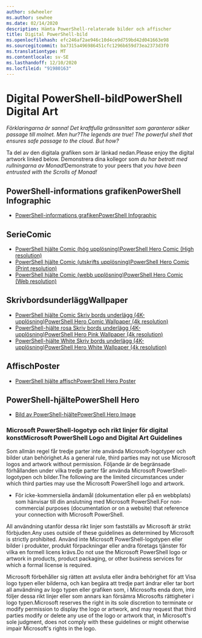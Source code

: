 ```yaml
---
author: sdwheeler
ms.author: sewhee
ms.date: 02/14/2020
description: Hämta PowerShell-relaterade bilder och affischer
title: Digital PowerShell-bild
ms.openlocfilehash: efc246af2ae946c10d4ce9d759bd42d041663e98
ms.sourcegitcommit: ba7315a496986451cfc1296b659d73ea2373d3f0
ms.translationtype: MT
ms.contentlocale: sv-SE
ms.lasthandoff: 12/10/2020
ms.locfileid: "91980163"
---
```

# <a name="powershell-digital-art"></a><span data-ttu-id="119bc-103">Digital PowerShell-bild</span><span class="sxs-lookup"><span data-stu-id="119bc-103">PowerShell Digital Art</span></span>

<span data-ttu-id="119bc-104">*Förklaringarna är sanna! Det kraftfulla gränssnittet som garanterar säker passage till molnet. Men hur?*</span><span class="sxs-lookup"><span data-stu-id="119bc-104">*The legends are true! The powerful shell that ensures safe passage to the cloud. But how?*</span></span>

<span data-ttu-id="119bc-105">Ta del av den digitala grafiken som är länkad nedan.</span><span class="sxs-lookup"><span data-stu-id="119bc-105">Please enjoy the digital artwork linked below.</span></span> <span data-ttu-id="119bc-106">Demonstrera dina kollegor som *du har betrott med rullningarna av Monad!*</span><span class="sxs-lookup"><span data-stu-id="119bc-106">Demonstrate to your peers that *you have been entrusted with the Scrolls of Monad!*</span></span>

## <a name="powershell-infographic"></a><span data-ttu-id="119bc-107">PowerShell-informations grafiken</span><span class="sxs-lookup"><span data-stu-id="119bc-107">PowerShell Infographic</span></span>

- [<span data-ttu-id="119bc-108">PowerShell-informations grafiken</span><span class="sxs-lookup"><span data-stu-id="119bc-108">PowerShell Infographic</span></span>](https://github.com/MicrosoftDocs/PowerShell-Docs/blob/staging/assets/PowerShell_7_Infographic.pdf)

## <a name="comic"></a><span data-ttu-id="119bc-109">Serie</span><span class="sxs-lookup"><span data-stu-id="119bc-109">Comic</span></span>

- [<span data-ttu-id="119bc-110">PowerShell hjälte Comic (hög upplösning)</span><span class="sxs-lookup"><span data-stu-id="119bc-110">PowerShell Hero Comic (High resolution)</span></span>](https://aka.ms/powershellherocomic_highres)
- [<span data-ttu-id="119bc-111">PowerShell hjälte Comic (utskrifts upplösning)</span><span class="sxs-lookup"><span data-stu-id="119bc-111">PowerShell Hero Comic (Print resolution)</span></span>](https://aka.ms/powershellherocomic_print)
- [<span data-ttu-id="119bc-112">PowerShell hjälte Comic (webb upplösning)</span><span class="sxs-lookup"><span data-stu-id="119bc-112">PowerShell Hero Comic (Web resolution)</span></span>](https://aka.ms/powershellherocomic_web)

## <a name="wallpaper"></a><span data-ttu-id="119bc-113">Skrivbordsunderlägg</span><span class="sxs-lookup"><span data-stu-id="119bc-113">Wallpaper</span></span>

- [<span data-ttu-id="119bc-114">PowerShell hjälte Comic Skriv bords underlägg (4K-upplösning)</span><span class="sxs-lookup"><span data-stu-id="119bc-114">PowerShell Hero Comic Wallpaper (4k resolution)</span></span>](https://aka.ms/powershellherowallpaper)
- [<span data-ttu-id="119bc-115">PowerShell-hjälte rosa Skriv bords underlägg (4K-upplösning)</span><span class="sxs-lookup"><span data-stu-id="119bc-115">PowerShell Hero Pink Wallpaper (4k resolution)</span></span>](https://aka.ms/powershellherowallpaper1)
- [<span data-ttu-id="119bc-116">PowerShell-hjälte White Skriv bords underlägg (4K-upplösning)</span><span class="sxs-lookup"><span data-stu-id="119bc-116">PowerShell Hero White Wallpaper (4k resolution)</span></span>](https://aka.ms/powershellherowallpaper2)

## <a name="poster"></a><span data-ttu-id="119bc-117">Affisch</span><span class="sxs-lookup"><span data-stu-id="119bc-117">Poster</span></span>

- [<span data-ttu-id="119bc-118">PowerShell hjälte affisch</span><span class="sxs-lookup"><span data-stu-id="119bc-118">PowerShell Hero Poster</span></span>](https://aka.ms/powershellheroposter)

## <a name="powershell-hero"></a><span data-ttu-id="119bc-119">PowerShell-hjälte</span><span class="sxs-lookup"><span data-stu-id="119bc-119">PowerShell Hero</span></span>

- [<span data-ttu-id="119bc-120">Bild av PowerShell-hjälte</span><span class="sxs-lookup"><span data-stu-id="119bc-120">PowerShell Hero Image</span></span>](https://aka.ms/powershellhero)

### <a name="microsoft-powershell-logo-and-digital-art-guidelines"></a><span data-ttu-id="119bc-121">Microsoft PowerShell-logotyp och rikt linjer för digital konst</span><span class="sxs-lookup"><span data-stu-id="119bc-121">Microsoft PowerShell Logo and Digital Art Guidelines</span></span>

<span data-ttu-id="119bc-122">Som allmän regel får tredje parter inte använda Microsoft-logotyper och bilder utan behörighet.</span><span class="sxs-lookup"><span data-stu-id="119bc-122">As a general rule, third parties may not use Microsoft logos and artwork without permission.</span></span> <span data-ttu-id="119bc-123">Följande är de begränsade förhållanden under vilka tredje parter får använda Microsoft PowerShell-logotypen och bilder.</span><span class="sxs-lookup"><span data-stu-id="119bc-123">The following are the limited circumstances under which third parties may use the Microsoft PowerShell logo and artwork.</span></span>

- <span data-ttu-id="119bc-124">För icke-kommersiella ändamål (dokumentation eller på en webbplats) som hänvisar till din anslutning med Microsoft PowerShell.</span><span class="sxs-lookup"><span data-stu-id="119bc-124">For non-commercial purposes (documentation or on a website) that reference your connection with Microsoft PowerShell.</span></span>

<span data-ttu-id="119bc-125">All användning utanför dessa rikt linjer som fastställs av Microsoft är strikt förbjuden.</span><span class="sxs-lookup"><span data-stu-id="119bc-125">Any uses outside of these guidelines as determined by Microsoft is strictly prohibited.</span></span> <span data-ttu-id="119bc-126">Använd inte Microsoft PowerShell-logotypen eller bilder i produkter, produkt förpackningar eller andra företags tjänster för vilka en formell licens krävs.</span><span class="sxs-lookup"><span data-stu-id="119bc-126">Do not use the Microsoft PowerShell logo or artwork in products, product packaging, or other business services for which a formal license is required.</span></span>

<span data-ttu-id="119bc-127">Microsoft förbehåller sig rätten att avsluta eller ändra behörighet för att Visa logo typen eller bilderna, och kan begära att tredje part ändrar eller tar bort all användning av logo typen eller grafiken som, i Microsofts enda dom, inte följer dessa rikt linjer eller som annars kan försämra Microsofts rättigheter i logo typen.</span><span class="sxs-lookup"><span data-stu-id="119bc-127">Microsoft reserves the right in its sole discretion to terminate or modify permission to display the logo or artwork, and may request that third parties modify or delete any use of the logo or artwork that, in Microsoft's sole judgment, does not comply with these guidelines or might otherwise impair Microsoft's rights in the logo.</span></span>
